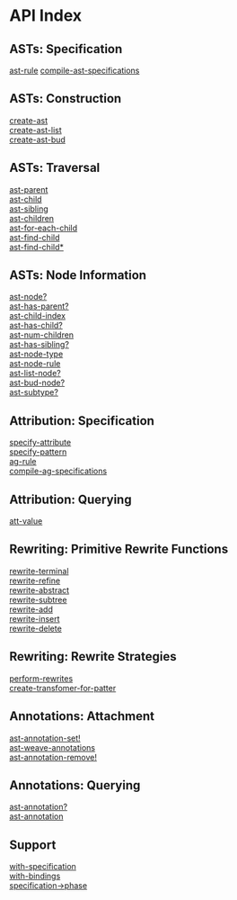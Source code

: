 # API Index #

## ASTs: Specification ##

[ast-rule](ASTs#ast-rule.md)
[compile-ast-specifications](ASTs#compile-ast-specifications.md)

<h2>ASTs: Construction</h2>

<a href='ASTs#create-ast.md'>create-ast</a><br>
<a href='ASTs#create-ast-list.md'>create-ast-list</a><br>
<a href='ASTs#create-ast-bud.md'>create-ast-bud</a><br>

<h2>ASTs: Traversal</h2>

<a href='ASTs#ast-parent.md'>ast-parent</a><br>
<a href='ASTs#ast-child.md'>ast-child</a><br>
<a href='ASTs#ast-sibling.md'>ast-sibling</a><br>
<a href='ASTs#ast-children.md'>ast-children</a><br>
<a href='ASTs#ast-for-each-child.md'>ast-for-each-child</a><br>
<a href='ASTs#ast-find-child.md'>ast-find-child</a><br>
<a href='ASTs#ast-find-child*.md'>ast-find-child*</a><br>

<h2>ASTs: Node Information</h2>

<a href='ASTs#ast-node?.md'>ast-node?</a><br>
<a href='ASTs#ast-has-parent?.md'>ast-has-parent?</a><br>
<a href='ASTs#ast-child-index.md'>ast-child-index</a><br>
<a href='ASTs#ast-has-child?.md'>ast-has-child?</a><br>
<a href='ASTs#ast-num-children.md'>ast-num-children</a><br>
<a href='ASTs#ast-has-sibling?.md'>ast-has-sibling?</a><br>
<a href='ASTs#ast-node-type.md'>ast-node-type</a><br>
<a href='ASTs#ast-node-rule.md'>ast-node-rule</a><br>
<a href='ASTs#ast-list-node?.md'>ast-list-node?</a><br>
<a href='ASTs#ast-bud-node?.md'>ast-bud-node?</a><br>
<a href='ASTs#ast-subtype?.md'>ast-subtype?</a>

<h2>Attribution: Specification</h2>

<a href='Attributes#specify-attribute.md'>specify-attribute</a><br>
<a href='Attributes#specify-pattern.md'>specify-pattern</a><br>
<a href='Attributes#ag-rule.md'>ag-rule</a><br>
<a href='Attributes#compile-ag-specifications.md'>compile-ag-specifications</a>

<h2>Attribution: Querying</h2>

<a href='Attributes#att-value.md'>att-value</a>

<h2>Rewriting: Primitive Rewrite Functions</h2>

<a href='Rewrites#rewrite-terminal.md'>rewrite-terminal</a><br>
<a href='Rewrites#rewrite-refine.md'>rewrite-refine</a><br>
<a href='Rewrites#rewrite-abstract.md'>rewrite-abstract</a><br>
<a href='Rewrites#rewrite-subtree.md'>rewrite-subtree</a><br>
<a href='Rewrites#rewrite-add.md'>rewrite-add</a><br>
<a href='Rewrites#rewrite-insert.md'>rewrite-insert</a><br>
<a href='Rewrites#rewrite-delete.md'>rewrite-delete</a>

<h2>Rewriting: Rewrite Strategies</h2>

<a href='Rewrites#perform-rewrites.md'>perform-rewrites</a><br>
<a href='Rewrites#create-transformer-for-pattern.md'>create-transfomer-for-patter</a>

<h2>Annotations: Attachment</h2>

<a href='Annotations#ast-annotation-set!.md'>ast-annotation-set!</a><br>
<a href='Annotations#ast-weave-annotations.md'>ast-weave-annotations</a><br>
<a href='Annotations#ast-annotation-remove!.md'>ast-annotation-remove!</a>

<h2>Annotations: Querying</h2>

<a href='Annotations#ast-annotation?.md'>ast-annotation?</a><br>
<a href='Annotations#ast-annotation.md'>ast-annotation</a>

<h2>Support</h2>

<a href='SupportAPI#with-specification.md'>with-specification</a><br>
<a href='SupportAPI#with-bindings.md'>with-bindings</a><br>
<a href='SupportAPI#specification->phase.md'>specification-&gt;phase</a>
